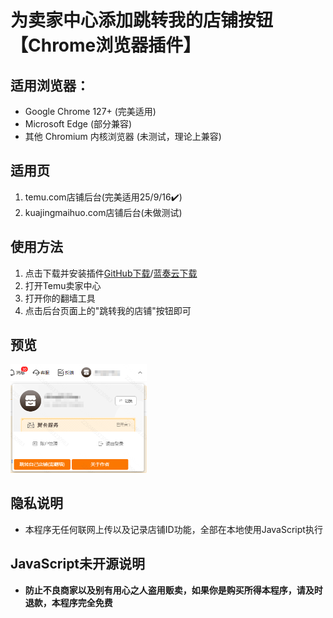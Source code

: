# 为卖家中心添加跳转我的店铺按钮【Chrome浏览器插件】

## 适用浏览器：
- Google Chrome 127+ (完美适用)
- Microsoft Edge (部分兼容)
- 其他 Chromium 内核浏览器 (未测试，理论上兼容)



## 适用页
1. temu.com店铺后台(完美适用25/9/16✔️)
2. kuajingmaihuo.com店铺后台(未做测试)



## 使用方法
1. 点击下载并安装插件[GitHub下载](https://github.com/user-attachments/files/21916806/temu.zip)/[蓝奏云下载](https://wwls.lanzoue.com/ipHJE34kb8vi)
2. 打开Temu卖家中心
3. 打开你的翻墙工具
4. 点击后台页面上的"跳转我的店铺"按钮即可



## 预览
<img src="https://github.com/QsSama-W/Temu_mall/blob/main/2025-09-16.png" style="zoom:50%;" />



## 隐私说明
- 本程序无任何联网上传以及记录店铺ID功能，全部在本地使用JavaScript执行



## JavaScript未开源说明
- **防止不良商家以及别有用心之人盗用贩卖，如果你是购买所得本程序，请及时退款，本程序完全免费**
